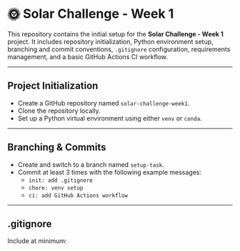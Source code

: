 # 🌞 Solar Challenge - Week 1

This repository contains the initial setup for the **Solar Challenge - Week 1** project. It includes repository initialization, Python environment setup, branching and commit conventions, `.gitignore` configuration, requirements management, and a basic GitHub Actions CI workflow.

---

## Project Initialization

- Create a GitHub repository named `solar-challenge-week1`.
- Clone the repository locally.
- Set up a Python virtual environment using either `venv` or `conda`.

---

## Branching & Commits

- Create and switch to a branch named `setup-task`.
- Commit at least 3 times with the following example messages:
  - `init: add .gitignore`
  - `chore: venv setup`
  - `ci: add GitHub Actions workflow`

---

## .gitignore

Include at minimum:
